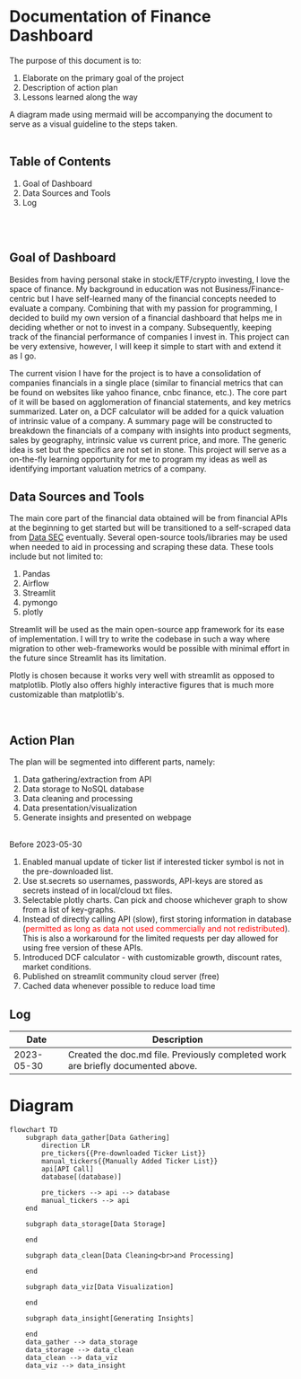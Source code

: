 # Documentation of Finance Dashboard
The purpose of this document is to:
1. Elaborate on the primary goal of the project
2. Description of action plan
3. Lessons learned along the way

A diagram made using mermaid will be accompanying the document to serve as a visual guideline to the steps taken.
<br>
<br>

## Table of Contents

1. Goal of Dashboard
2. Data Sources and Tools
3. Log
<br>
<br>

## Goal of Dashboard
Besides from having personal stake in stock/ETF/crypto investing, I love the space of finance. My background in education was not Business/Finance-centric but I have self-learned many of the financial concepts needed to evaluate a company. Combining that with my passion for programming, I decided to build my own version of a financial dashboard that helps me in deciding whether or not to invest in a company. Subsequently, keeping track of the financial performance of companies I invest in. This project can be very extensive, however, I will keep it simple to start with and extend it as I go.

The current vision I have for the project is to have a consolidation of companies financials in a single place (similar to financial metrics that can be found on websites like yahoo finance, cnbc finance, etc.). The core part of it will be based on agglomeration of financial statements, and key metrics summarized. Later on, a DCF calculator will be added for a quick valuation of intrinsic value of a company. A summary page will be constructed to breakdown the financials of a company with insights into product segments, sales by geography, intrinsic value vs current price, and more. The generic idea is set but the specifics are not set in stone. This project will serve as a on-the-fly learning opportunity for me to program my ideas as well as identifying important valuation metrics of a company.

## Data Sources and Tools

The main core part of the financial data obtained will be from financial APIs at the beginning to get started but will be transitioned to a self-scraped data from [Data SEC](www.sec.gov) eventually. Several open-source tools/libraries may be used when needed to aid in processing and scraping these data. These tools include but not limited to:

1. Pandas
2. Airflow
3. Streamlit
4. pymongo
5. plotly

Streamlit will be used as the main open-source app framework for its ease of implementation. I will try to write the codebase in such a way where migration to other web-frameworks would be possible with minimal effort in the future since Streamlit has its limitation.

Plotly is chosen because it works very well with streamlit as opposed to matplotlib. Plotly also offers highly interactive figures that is much more customizable than matplotlib's.

<br>

## Action Plan

The plan will be segmented into different parts, namely:
1. Data gathering/extraction from API
2. Data storage to NoSQL database
3. Data cleaning and processing
4. Data presentation/visualization
5. Generate insights and presented on webpage

<br>
Before 2023-05-30

1. Enabled manual update of ticker list if interested ticker symbol is not in the pre-downloaded list.
2. Use st.secrets so usernames, passwords, API-keys are stored as secrets instead of in local/cloud txt files.
3. Selectable plotly charts. Can pick and choose whichever graph to show from a list of key-graphs. 
4. Instead of directly calling API (slow), first storing information in database (<span style="color:#FF0001;">permitted as long as data not used commercially and not redistributed</span>). This is also a workaround for the limited requests per day allowed for using free version of these APIs. 
5. Introduced DCF calculator - with customizable growth, discount rates, market conditions.
6. Published on streamlit community cloud server (free)
7. Cached data whenever possible to reduce load time
## Log
| Date       | Description                                                                      |
| ---------- | -------------------------------------------------------------------------------- |
| 2023-05-30 | Created the doc.md file. Previously completed work are briefly documented above. |


# Diagram

```mermaid
flowchart TD
    subgraph data_gather[Data Gathering]
        direction LR
        pre_tickers{{Pre-downloaded Ticker List}}
        manual_tickers{{Manually Added Ticker List}}
        api[API Call]
        database[(database)]

        pre_tickers --> api --> database
        manual_tickers --> api
    end

    subgraph data_storage[Data Storage]

    end

    subgraph data_clean[Data Cleaning<br>and Processing]
    
    end
    
    subgraph data_viz[Data Visualization]
    
    end

    subgraph data_insight[Generating Insights]
    
    end
    data_gather --> data_storage
    data_storage --> data_clean
    data_clean --> data_viz
    data_viz --> data_insight
```
